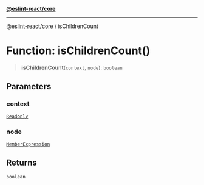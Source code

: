 [**@eslint-react/core**](../README.md)

***

[@eslint-react/core](../README.md) / isChildrenCount

# Function: isChildrenCount()

> **isChildrenCount**(`context`, `node`): `boolean`

## Parameters

### context

[`Readonly`](../-internal-/type-aliases/Readonly.md)

### node

[`MemberExpression`](../-internal-/type-aliases/MemberExpression.md)

## Returns

`boolean`
